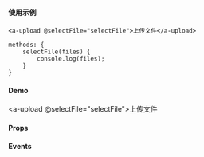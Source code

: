 <docs-header :active="headerActive"></docs-header>

<div class="docs-container">
	<docs-sidebar :active="sidebarActive"></docs-sidebar>
	<div class="docs-content">

#### 使用示例

	<a-upload @selectFile="selectFile">上传文件</a-upload>

	methods: {
		selectFile(files) {
			console.log(files);
		}
	}

#### Demo

<a-upload @selectFile="selectFile">上传文件</a-upload>

#### Props

<a-table :tableData="propTableData" :tableHead="propTableHead"></a-table>

#### Events

<a-table :tableData="eventTableData" :tableHead="eventTableHead"></a-table>

</div>
</div>

<script>
	import Head from '../../common/table.js'
	export default {
		data() {
			return {
				sidebarActive: '/#/docs/upload',
				headerActive: 'docs',
				propTableData: [
					{
						name: "multiple",
						description: "是否可多选",
						type: "Boolean",
						necessary: "否",
						double: "否",
						default: "false"
					},
					{
						name: "readonly",
						description: "是否只读",
						type: "Boolean",
						necessary: "否",
						double: "否",
						default: "false"
					}
				],
				propTableHead: Head.propHead,
				eventTableData: [
					{
						name: "selectFile",
						description: "选择文件之后触发的事件",
						param: "Array: 选择的文件"
					}
				],
				eventTableHead: Head.eventHead
			}
		},
		methods: {
			selectFile(files) {
				console.log(files);
			}
		}
	}
</script>